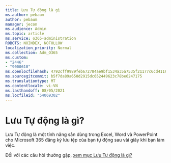 ```yaml
---
title: Lưu Tự động là gì
ms.author: pebaum
author: pebaum
manager: jecon
ms.audience: Admin
ms.topic: article
ms.service: o365-administration
ROBOTS: NOINDEX, NOFOLLOW
localization_priority: Normal
ms.collection: Adm_O365
ms.custom:
- "2446"
- "9000610"
ms.openlocfilehash: 4792cff9989feb672784ae9bf1534a35a7535f21177c6cd41169796536fb41ce
ms.sourcegitcommit: b5f7da89a650d2915dc652449623c78be6247175
ms.translationtype: MT
ms.contentlocale: vi-VN
ms.lasthandoff: 08/05/2021
ms.locfileid: "54069302"
---
```

# <a name="what-is-autosave"></a>Lưu Tự động là gì?

Lưu Tự động là một tính năng sẵn dùng trong Excel, Word và PowerPoint cho Microsoft 365 đăng ký lưu tệp của bạn tự động sau vài giây khi bạn làm việc. 

Đối với các câu hỏi thường gặp, [xem mục Lưu Tự động là gì?](https://support.office.com/article/6d6bd723-ebfd-4e40-b5f6-ae6e8088f7a5)